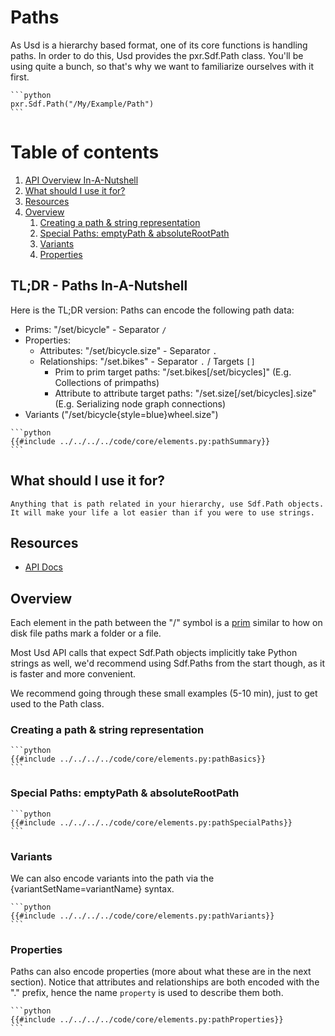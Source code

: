 # Paths
As Usd is a hierarchy based format, one of its core functions is handling paths.
In order to do this, Usd provides the pxr.Sdf.Path class. You'll be using quite a bunch, so that's why we want to familiarize ourselves with it first.

~~~admonish info title=""
```python
pxr.Sdf.Path("/My/Example/Path")
```
~~~

# Table of contents
1. [API Overview In-A-Nutshell](#summary)
2. [What should I use it for?](#usage)
3. [Resources](#resources)
4. [Overview](#overview)
    1. [Creating a path & string representation](#pathBasics)
    2. [Special Paths: emptyPath & absoluteRootPath](#pathSpecialPaths)
    3. [Variants ](#pathVariants)
    4. [Properties](#pathProperties)

## TL;DR - Paths In-A-Nutshell <a name="summary"></a>
Here is the TL;DR version:
Paths can encode the following path data:
- Prims: "/set/bicycle" - Separator `/`
- Properties:
    - Attributes: "/set/bicycle.size"  - Separator `.`
    - Relationships: "/set.bikes"  - Separator `.` / Targets `[]` 
        - Prim to prim target paths: "/set.bikes[/set/bicycles]" (E.g. Collections of primpaths)
        - Attribute to attribute target paths: "/set.size[/set/bicycles].size" (E.g. Serializing node graph connections)
- Variants ("/set/bicycle{style=blue}wheel.size")

~~~admonish info title=""
```python
{{#include ../../../../code/core/elements.py:pathSummary}}
```
~~~

## What should I use it for? <a name="usage"></a>
~~~admonish tip
Anything that is path related in your hierarchy, use Sdf.Path objects. It will make your life a lot easier than if you were to use strings.
~~~

## Resources <a name="resources"></a>
- [API Docs](https://openusd.org/release/api/class_sdf_path.html#sec_SdfPath_Overview)

## Overview <a name="overview"></a>
Each element in the path between the "/" symbol is a [prim](https://openusd.org/release/glossary.html#usdglossary-prim) similar to how on disk file paths mark a folder or a file.

Most Usd API calls that expect Sdf.Path objects implicitly take Python strings as well, we'd recommend using Sdf.Paths from the start though, as it is faster and more convenient.

We recommend going through these small examples (5-10 min), just to get used to the Path class.

### Creating a path & string representation <a name="pathBasics"></a>

~~~admonish info title=""
```python
{{#include ../../../../code/core/elements.py:pathBasics}}
```
~~~

### Special Paths: emptyPath & absoluteRootPath <a name="pathSpecialPaths"></a>

~~~admonish info title=""
```python
{{#include ../../../../code/core/elements.py:pathSpecialPaths}}
```
~~~

### Variants <a name="pathVariants"></a>
We can also encode variants into the path via the {variantSetName=variantName} syntax.

~~~admonish info title=""
```python
{{#include ../../../../code/core/elements.py:pathVariants}}
```
~~~

### Properties <a name="pathProperties"></a>
Paths can also encode properties (more about what these are in the next section).
Notice that attributes and relationships are both encoded with the "." prefix, hence the name `property` is used to describe them both.

~~~admonish info title=""
```python
{{#include ../../../../code/core/elements.py:pathProperties}}
```
~~~

